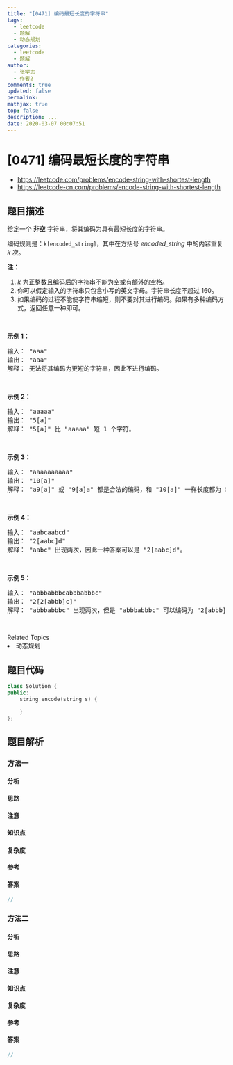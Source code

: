 ```yaml
---
title: "[0471] 编码最短长度的字符串"
tags:
  - leetcode
  - 题解
  - 动态规划
categories:
  - leetcode
  - 题解
author:
  - 张学志
  - 作者2
comments: true
updated: false
permalink:
mathjax: true
top: false
description: ...
date: 2020-03-07 00:07:51
---
```



# [0471] 编码最短长度的字符串
* https://leetcode.com/problems/encode-string-with-shortest-length
* https://leetcode-cn.com/problems/encode-string-with-shortest-length


## 题目描述

<p>给定一个 <strong>非空</strong>&nbsp;字符串，将其编码为具有最短长度的字符串。</p>

<p>编码规则是：<code>k[encoded_string]</code>，其中在方括号&nbsp;<em>encoded_string </em>中的内容重复 <em>k</em> 次。</p>

<p><strong>注：</strong></p>

<ol>
	<li><em>k</em>&nbsp;为正整数且编码后的字符串不能为空或有额外的空格。</li>
	<li>你可以假定输入的字符串只包含小写的英文字母。字符串长度不超过 160。</li>
	<li>如果编码的过程不能使字符串缩短，则不要对其进行编码。如果有多种编码方式，返回任意一种即可。</li>
</ol>

<p>&nbsp;</p>

<p><strong>示例 1：</strong></p>

<pre>输入： &quot;aaa&quot;
输出： &quot;aaa&quot;
解释： 无法将其编码为更短的字符串，因此不进行编码。
</pre>

<p>&nbsp;</p>

<p><strong>示例 2：</strong></p>

<pre>输入： &quot;aaaaa&quot;
输出： &quot;5[a]&quot;
解释： &quot;5[a]&quot; 比 &quot;aaaaa&quot; 短 1 个字符。
</pre>

<p>&nbsp;</p>

<p><strong>示例 3：</strong></p>

<pre>输入： &quot;aaaaaaaaaa&quot;
输出： &quot;10[a]&quot;
解释： &quot;a9[a]&quot; 或 &quot;9[a]a&quot; 都是合法的编码，和 &quot;10[a]&quot; 一样长度都为 5。
</pre>

<p>&nbsp;</p>

<p><strong>示例 4：</strong></p>

<pre>输入： &quot;aabcaabcd&quot;
输出： &quot;2[aabc]d&quot;
解释： &quot;aabc&quot; 出现两次，因此一种答案可以是 &quot;2[aabc]d&quot;。
</pre>

<p>&nbsp;</p>

<p><strong>示例 5：</strong></p>

<pre>输入： &quot;abbbabbbcabbbabbbc&quot;
输出： &quot;2[2[abbb]c]&quot;
解释： &quot;abbbabbbc&quot; 出现两次，但是 &quot;abbbabbbc&quot; 可以编码为 &quot;2[abbb]c&quot;，因此一种答案可以是 &quot;2[2[abbb]c]&quot;。
</pre>

<p>&nbsp;</p>
<div><div>Related Topics</div><div><li>动态规划</li></div></div>


## 题目代码

```cpp
class Solution {
public:
    string encode(string s) {

    }
};
```


## 题目解析


### 方法一

#### 分析

#### 思路

#### 注意

#### 知识点

#### 复杂度

#### 参考

#### 答案

```cpp
//
```


### 方法二

#### 分析

#### 思路

#### 注意

#### 知识点

#### 复杂度

#### 参考

#### 答案

```cpp
//
```


